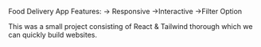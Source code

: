 Food Delivery App
Features:
-> Responsive
->Interactive
->Filter Option

This was a small project consisting of React & Tailwind thorough which we can quickly build websites.

